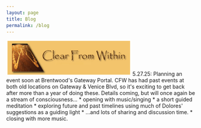 ```yaml
---
layout: page
title: Blog
permalink: /blog
---
```

<!-- comments -->

<img src="assets/img/CFW_old.PNG" alt="drawing" height="66%" width="66%"/>
5.27.25:
Planning an event soon at Brentwood's Gateway Portal.  CFW has had past events at both old locations on Gateway & Venice Blvd, so it's exciting to get back after more than a year of doing these.  Details coming, but will once again be a stream of consciousness...
* opening with music/singing
* a short guided meditation
* exploring future and past timelines using much of Dolores' suggestions as a guiding light
* ...and lots of sharing and discussion time.
* closing with more music.